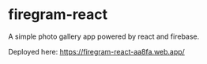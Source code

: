 # firegram-react

A simple photo gallery app powered by react and firebase.

Deployed here: https://firegram-react-aa8fa.web.app/
